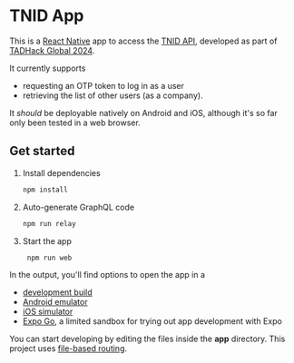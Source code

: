 # TNID App

This is a [React Native](https://reactnative.dev/) app to access the [TNID API](https://docs.tnid.com/), developed as part of [TADHack Global 2024](https://tadhack.com/2024/).

It currently supports
*   requesting an OTP token to log in as a user
*   retrieving the list of other users (as a company).

It *should* be deployable natively on Android and iOS, although it's so far only been tested in a web browser.

## Get started

1. Install dependencies

   ```bash
   npm install
   ```

2. Auto-generate GraphQL code

   ```bash
   npm run relay
   ```

2. Start the app

   ```bash
    npm run web
   ```

In the output, you'll find options to open the app in a

- [development build](https://docs.expo.dev/develop/development-builds/introduction/)
- [Android emulator](https://docs.expo.dev/workflow/android-studio-emulator/)
- [iOS simulator](https://docs.expo.dev/workflow/ios-simulator/)
- [Expo Go](https://expo.dev/go), a limited sandbox for trying out app development with Expo

You can start developing by editing the files inside the **app** directory. This project uses [file-based routing](https://docs.expo.dev/router/introduction).
